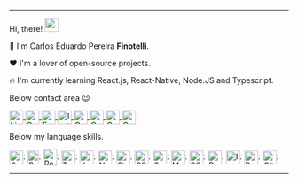 
---

Hi, there! <img src="https://raw.githubusercontent.com/MartinHeinz/MartinHeinz/master/wave.gif" width="25px">

:muscle: I'm Carlos Eduardo Pereira <strong>Finotelli</strong>.

:heart: I'm a lover of open-source projects.

:fire: I'm currently learning React.js, React-Native, Node.JS and Typescript.

Below contact area :wink:
  
<a href="https://linkedin.com/in/finotellicarlos" target="blank">
    <img align="center" src="https://cdn.icon-icons.com/icons2/1099/PNG/512/1485482199-linkedin_78667.png" alt="Linkedin - Finotelli" height="25" width="25" />
</a>

<a href="https://app.rocketseat.com.br/me/finotellicarlos" target="blank">
  <img align="center" src="https://cdn-images-1.medium.com/max/184/1*TkXVfLTwsHdwpUEjGzdi9w@2x.jpeg" alt="Comunidade Rocketseat - Finotelli" height="25" width="25" />
</a>

<a href="https://fb.com/duuh.cls" target="_blank">
    <img align="center" src="https://cdn.icon-icons.com/icons2/555/PNG/512/facebook_icon-icons.com_53612.png" alt="Facebook - Finotelli" height="25" width="25" />
</a>

<a href="https://instagram.com/10_duuh" target="_blank">
    <img align="center" src="https://cdn.icon-icons.com/icons2/1753/PNG/512/iconfinder-social-media-applications-3instagram-4102579_113804.png" alt="Instagram - Finotelli" height="25" width="25" />
</a>

<a href="https://discordapp.com/users/733724313550717038" target="_blank">
  <img align="center" src="https://cdn.icon-icons.com/icons2/2108/PNG/512/discord_icon_130958.png" alt="Contato Discord - Finotelli" height="25" width="25" />
</a>

<a href="https://api.whatsapp.com/send?phone=5511958331748" target="_blank">
  <img align="center" src="https://cdn.icon-icons.com/icons2/555/PNG/512/whatsapp_icon-icons.com_53606.png" alt="Contato Whatsapp - Finotelli" height="25" width="25" />
</a>

<a href="https://t.me/FinotelliCarlos" target="_blank">
  <img align="center" src="https://cdn.icon-icons.com/icons2/555/PNG/512/telegram_icon-icons.com_53603.png" alt="Contato Telegram - Finotelli" height="25" width="25" />
</a>

<a href="mailto:carlos.finotelli@outlook.com" target="_blank">
  <img align="center" src="https://cdn.icon-icons.com/icons2/699/PNG/512/outlook_icon-icons.com_61644.png" alt="Contato E-mail - Finotelli" height="25" width="25" />
</a>

Below my language skills.

<img align="center" src="https://graphql.org/img/logo.svg" alt="GraphQL" height="25" width="25" />:
<img align="center" src="https://upload.wikimedia.org/wikipedia/commons/thumb/a/a7/React-icon.svg/512px-React-icon.svg.png" alt="React.Js" height="25" width="20" />:
<img align="center" src="https://raw.githubusercontent.com/kristerkari/react-native-svg-transformer/master/images/react-native-logo.png" alt="React-Native" height="30" width="25" />:
<img align="center" src="https://upload.wikimedia.org/wikipedia/commons/thumb/4/4c/Typescript_logo_2020.svg/1200px-Typescript_logo_2020.svg.png" alt="Typescript" height="25" width="25" />:
<img align="center" src="https://cdn.icon-icons.com/icons2/2108/PNG/512/javascript_icon_130900.png" alt="Javascript" height="25" width="25" />:
<img align="center" src="https://cdn.icon-icons.com/icons2/2107/PNG/512/file_type_node_icon_130301.png" alt="Node.Js" height="25" width="25" />:
<img align="center" src="https://cdn.icon-icons.com/icons2/2107/PNG/128/file_type_styled_icon_130142.png" alt="Styled Components" height="25" width="25" />:
<img align="center" src="https://cdn.icon-icons.com/icons2/2107/PNG/512/file_type_css_icon_130661.png" alt="CSS3" height="25" width="25" />:
<img align="center" src="https://cdn.icon-icons.com/icons2/2107/PNG/512/file_type_sass_icon_130182.png" alt="Sass" height="25" width="25" />:
<img align="center" src="https://cdn.icon-icons.com/icons2/2415/PNG/512/mongodb_original_wordmark_logo_icon_146425.png" alt="MongoDB" height="25" width="25" />:
<img align="center" src="https://cdn.worldvectorlogo.com/logos/mysql-7.svg" alt="SQL" height="25" width="25" />:
<img align="center" src="https://cdn.icon-icons.com/icons2/2107/PNG/512/file_type_docker_icon_130643.png" alt="Docker" height="25" width="25" />:
<img align="center" src="https://cdn.icon-icons.com/icons2/1381/PNG/512/insomnia_94603.png" alt="Insomnia" height="25" width="25" />:
<img align="center" src="https://chocolatey.org/content/packageimages/robo3t.1.4.3.png" alt="Robot3T" height="25" width="25" />:
<img align="center" src="https://cdn.icon-icons.com/icons2/2107/PNG/512/file_type_git_icon_130581.png" alt="GitBash" height="25" width="25" />:
<div align="right">
  
</div>

---
